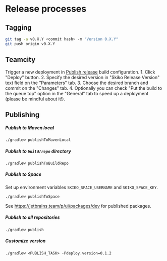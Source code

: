# Release processes

## Tagging

```bash
git tag -a v0.X.Y <commit hash> -m "Version 0.X.Y"
git push origin v0.X.Y 
```

## Teamcity

Trigger a new deployment in [Publish release](https://teamcity.jetbrains.com/buildConfiguration/JetBrainsPublicProjects_Skija_Skiko_PublishRelease)
build configuration.
    1. Click "Deploy" button.
    2. Specify the desired version in "Skiko Release Version" text field on the "Parameters" tab.
    3. Choose the desired branch and commit on the "Changes" tab.
    4. Optionally you can check "Put the build to the queue top" option in the "General" tab to speed up a deployment
    (please be mindful about it!).

## Publishing

##### Publish to Maven local
```
./gradlew publishToMavenLocal
```

##### Publish to `build/repo` directory
```
./gradlew publishToBuildRepo
```

##### Publish to Space
Set up environment variables `SKIKO_SPACE_USERNAME` and `SKIKO_SPACE_KEY`.
```
./gradlew publishToSpace
```

See https://jetbrains.team/p/ui/packages/dev for published packages.

##### Publish to all repositories
```
./gradlew publish
```

##### Customize version
```
./gradlew <PUBLISH_TASK> -Pdeploy.version=0.1.2
```
